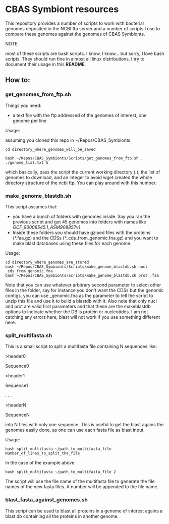 # CBAS Symbiont resources

This repository provides a number of scripts to work with bacterial genomes deposited in the NCBI ftp server and a number of scripts I use to compare these genomes against the genomes of CBAS Symbionts.

NOTE:

most of these scripts are bash scripts. I know, I know... but sorry, I love bash scripts. They should run fine in almost all linux distributions. I try to document their usage in this **README**.

## How to:

### get_genomes_from_ftp.sh

Things you need:

- a text file with the ftp addressed of the genomes of interest, one genome per line

Usage:

assuming you cloned this repo in ~/Repos/CBAS_Symbionts

    cd directory_where_genomes_will_be_saved

    bash ~/Repos/CBAS_Symbionts/Scripts/get_genomes_from_ftp.sh . ./genome_list.txt 5 

which basically, pass the script the current working directory (.), the list of genomes to download, and an integer to avoid wget created the whole directory structure of the ncbi ftp. You can play around with this number.
 
### make_genome_blastdb.sh

This script assumes that:
- you have a bunch of folders with genomes inside. Say you ran the previous script and got 45 genomes into folders with names like *GCF_90008545.1_ASM908857v1*.
- Inside these folders you should have gziped files with the proteins (\*.faa.gz) and the CDSs (\*_cds_from_genomic.fna.gz) and you want to make blast databases using these files for each genome.

Usage:

    cd directory_where_genomes_are_stored
    bash ~/Repos/CBAS_Symbionts/Scripts/make_genome_blastdb.sh nucl _cds_from_genomic.fna
    bash ~/Repos/CBAS_Symbionts/Scripts/make_genome_blastdb.sh prot .faa

Note that you can use whatever arbitrary second parameter to select other files in the folder, say for instance you don't want the CDSs but the genomic contigs, you can use \_genomic.fna as the parameter to tell the script to unzip this file and use it to build a blastdb with it. Also note that only nucl and prot are valid first parameters and that these are the makeblastdb options to indicate whether the DB is protein or nucleotides. I am not catching any errors here, blast will not work if you use something different here.

### split_multifasta.sh

This is a small script to split a multifasta file containing N sequences like:

\>header0

Sequence0

\>header1

Sequence1

.
.
.

\>headerN

SequenceN


into N files with only one sequence. This is useful to get the blast agains the genomes easily done, as one can use each fasta file as blast input.

Usage:

    bash split_multifasta ~/path_to_multifasta_file Number_of_lines_to_split_the_file

In the case of the example above:

    bash split_multifasta ~/path_to_multifasta_file 2

The script will use the file name of the multifasta file to generate the file names of the new fasta files. A number will be appended to the file name.


### blast_fasta_against_genomes.sh

This script can be used to blast all proteins in a genome of interest agains a blast db containing all the proteins in another genome.





